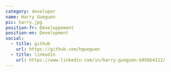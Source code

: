 ```yaml
---
category: developer
name: Harry Gueguen
pic: harry.jpg
position-fr: Développement
position-en: Development
social:
  - title: github
    url: https://github.com/hgueguen
  - title: linkedin
    url: https://www.linkedin.com/in/harry-gueguen-b056b4112/
---
```


